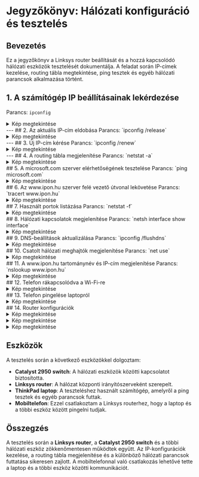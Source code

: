 # Jegyzőkönyv: Hálózati konfiguráció és tesztelés

## Bevezetés

Ez a jegyzőkönyv a Linksys router beállítását és a hozzá kapcsolódó hálózati eszközök tesztelését dokumentálja. A feladat során IP-címek kezelése, routing tábla megtekintése, ping tesztek és egyéb hálózati parancsok alkalmazása történt.

## 1. A számítógép IP beállításainak lekérdezése
Parancs: `ipconfig`
<details>
  <summary>Kép megtekintése</summary>
  ![IPCONFIG](PavlyasB/IPhalo/Képek/ipconfig-all.png)
</details>
---
## 2. Az aktuális IP-cím eldobása
Parancs: `ipconfig /release`
<details>
  <summary>Kép megtekintése</summary>
  ![release](PavlyasB/IPhalo/Képek/iprelease.png)
</details>
---
## 3. Új IP-cím kérése
Parancs: `ipconfig /renew`
<details>
  <summary>Kép megtekintése</summary>
  ![renew](PavlyasB/IPhalo/Képek/iprenew.png)
</details>
---
## 4. A routing tábla megjelenítése
Parancs: `netstat -a`
<details>
  <summary>Kép megtekintése</summary>
  ![netstat-a](PavlyasB/IPhalo/Képek/netstat-a.png)
</details>
## 5. A microsoft.com szerver elérhetőségének tesztelése
Parancs: `ping microsoft.com`
<details>
  <summary>Kép megtekintése</summary>
  ![microsoft](PavlyasB/IPhalo/microsoftcom.png)
</details>
## 6. Az www.ipon.hu szerver felé vezető útvonal lekövetése
Parancs: `tracert www.ipon.hu`
<details>
  <summary>Kép megtekintése</summary>
  ![tracert](PavlyasB/IPhalo/Képek/traceipon.png)
</details>
## 7. Használt portok listázása
Parancs: `netstat -f`
<details>
  <summary>Kép megtekintése</summary>
  ![netstat-f](PavlyasB/IPhalo/Képek/netstat-f.png)
</details>
## 8. Hálózati kapcsolatok megjelenítése
Parancs: `netsh interface show interface`
<details>
  <summary>Kép megtekintése</summary>
  ![netsh](PavlyasB/IPhalo/Képek/netshinterface.png)
</details>
## 9. DNS-beállítások aktualizálása
Parancs: `ipconfig /flushdns`
<details>
  <summary>Kép megtekintése</summary>
  ![flushdns](PavlyasB/IPhalo/Képek/dnsflush.png)
</details>
## 10. Csatolt hálózati meghajtók megjelenítése
Parancs: `net use`
<details>
  <summary>Kép megtekintése</summary>
  ![netuse](PavlyasB/IPhalo/Képek/netuse.png)
</details>
## 11. A www.ipon.hu tartománynév és IP-cím megjelenítése
Parancs: `nslookup www.ipon.hu`
<details>
  <summary>Kép megtekintése</summary>
  ![Ipon](PavlyasB/IPhalo/Képek/ipon.png)
</details>
## 12. Telefon rákapcsolódva a Wi-Fi-re
<details>
  <summary>Kép megtekintése</summary>
  ![telcsati](PavlyasB/IPhalo/Képek/telefoncsati.PNG)
</details>
## 13. Telefon pingelése laptopról
<details>
  <summary>Kép megtekintése</summary>
  ![telping](PavlyasB/IPhalo/Képek/Telefon-ping.png)
</details>
## 14. Router konfigurációk
<details>
  <summary>Kép megtekintése</summary>
  ![routercon](PavlyasB/IPhalo/Képek/routerconfig.png)
</details>
<details>
  <summary>Kép megtekintése</summary>
  ![routercon1](PavlyasB/IPhalo/Képek/routerjelszo.png)
</details>
<details>
  <summary>Kép megtekintése</summary>
  ![routercon2](PavlyasB/IPhalo/Képek/pingletilt.png)
</details>


## Eszközök
A tesztelés során a következő eszközökkel dolgoztam:
- **Catalyst 2950 switch**: A hálózati eszközök közötti kapcsolatot biztosította.
- **Linksys router**: A hálózat központi irányítószerveként szerepelt.
- **ThinkPad laptop**: A teszteléshez használt számítógép, amelyről a ping tesztek és egyéb parancsok futtak.
- **Mobiltelefon**: Ezzel csatlakoztam a Linksys routerhez, hogy a laptop és a többi eszköz között pingelni tudjak.

## Összegzés
A tesztelés során a **Linksys router**, a **Catalyst 2950 switch** és a többi hálózati eszköz zökkenőmentesen működtek együtt. Az IP-konfigurációk kezelése, a routing tábla megjelenítése és a különböző hálózati parancsok futtatása sikeresen zajlott. A mobiltelefonnal való csatlakozás lehetővé tette a laptop és a többi eszköz közötti kommunikációt.